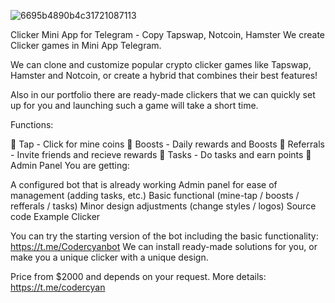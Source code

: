 
![6695b4890b4c31721087113](https://github.com/user-attachments/assets/142822e8-238e-4873-b524-6efc66947e30)

Clicker Mini App for Telegram - Copy Tapswap, Notcoin, Hamster
We create Clicker games in Mini App Telegram.

We can clone and customize popular crypto clicker games like Tapswap, Hamster and Notcoin, or create a hybrid that combines their best features!

Also in our portfolio there are ready-made clickers that we can quickly set up for you and launching such a game will take a short time.

Functions:

🤘 Tap - Click for mine coins
🚀 Boosts - Daily rewards and Boosts
🤝 Referrals - Invite friends and recieve rewards
📝 Tasks - Do tasks and earn points
📝Admin Panel
You are getting:

A configured bot that is already working
Admin panel for ease of management (adding tasks, etc.)
Basic functional (mine-tap / boosts / refferals / tasks)
Minor design adjustments (change styles / logos)
Source code
Example Clicker

You can try the starting version of the bot including the basic functionality: https://t.me/Codercyanbot
We can install ready-made solutions for you, or make you a unique clicker with a unique design.

Price from $2000 and depends on your request. More details: https://t.me/codercyan
